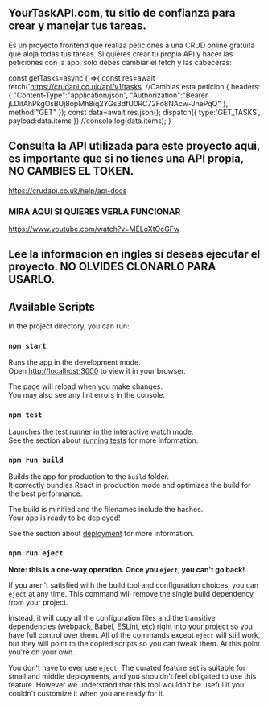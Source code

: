 
## YourTaskAPI.com, tu sitio de confianza para crear y manejar tus tareas.
Es un proyecto frontend que realiza peticiones a una CRUD online gratuita que aloja todas tus tareas. Si quieres crear tu propia API y hacer las peticiones con la app, solo debes cambiar el fetch y las cabeceras:

const getTasks=async ()=>{
    const res=await fetch('https://crudapi.co.uk/api/v1/tasks, //Cambias esta peticion
    {
        headers:{
            "Content-Type":"application/json",
            "Authorization":"Bearer jLDitAhPkgOsBUj8opMh8iq2YGs3dfU0RC72Fo8NAcw-JnePqQ"
        },
        method:"GET"
    });
    const data=await res.json();
    dispatch({
        type:'GET_TASKS',
        payload:data.items 
    })
    //console.log(data.items);
}
## Consulta la API utilizada para este proyecto aqui, es importante que si no tienes una API propia, NO CAMBIES EL TOKEN.

https://crudapi.co.uk/help/api-docs

### MIRA AQUI SI QUIERES VERLA FUNCIONAR

https://www.youtube.com/watch?v=MELoXtOcGFw

## Lee la informacion en ingles si deseas ejecutar el proyecto. NO OLVIDES CLONARLO PARA USARLO.

## Available Scripts

In the project directory, you can run:

### `npm start`

Runs the app in the development mode.\
Open [http://localhost:3000](http://localhost:3000) to view it in your browser.

The page will reload when you make changes.\
You may also see any lint errors in the console.

### `npm test`

Launches the test runner in the interactive watch mode.\
See the section about [running tests](https://facebook.github.io/create-react-app/docs/running-tests) for more information.

### `npm run build`

Builds the app for production to the `build` folder.\
It correctly bundles React in production mode and optimizes the build for the best performance.

The build is minified and the filenames include the hashes.\
Your app is ready to be deployed!

See the section about [deployment](https://facebook.github.io/create-react-app/docs/deployment) for more information.

### `npm run eject`

**Note: this is a one-way operation. Once you `eject`, you can't go back!**

If you aren't satisfied with the build tool and configuration choices, you can `eject` at any time. This command will remove the single build dependency from your project.

Instead, it will copy all the configuration files and the transitive dependencies (webpack, Babel, ESLint, etc) right into your project so you have full control over them. All of the commands except `eject` will still work, but they will point to the copied scripts so you can tweak them. At this point you're on your own.

You don't have to ever use `eject`. The curated feature set is suitable for small and middle deployments, and you shouldn't feel obligated to use this feature. However we understand that this tool wouldn't be useful if you couldn't customize it when you are ready for it.

